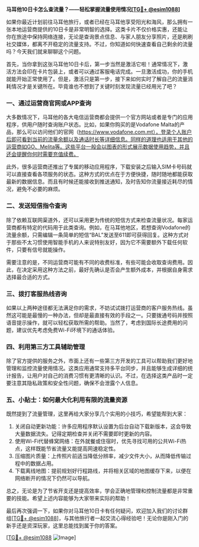 **马耳他10日卡怎么查流量？——轻松掌握流量使用情况[[TG💪+ @esim1088](https://t.me/s/esim1088)]**

如果你最近计划前往马耳他旅行，或者已经在马耳他享受阳光和海风，那么拥有一张本地运营商提供的10日卡是非常明智的选择。这类卡片不仅价格实惠，还能让你在旅途中保持网络连接，无论是查询景点信息、与家人朋友分享照片，还是刷刷社交媒体，都离不开稳定的流量支持。不过，你知道如何快速查看自己剩余的流量吗？今天我们就来聊聊这个问题。

首先，当你拿到这张马耳他10日卡后，第一步当然是激活它啦！通常情况下，激活方法会印在卡片包装上，或者可以通过客服电话完成。一旦激活成功，你的手机就能开始正常使用了。但是，激活只是第一步，接下来如何实时了解自己的流量消耗情况才是关键所在。毕竟谁也不想到了关键时刻发现流量已经用光了吧？

### **一、通过运营商官网或APP查询**
大多数情况下，马耳他的各大电信运营商都会提供一个官方网站或者是专门的应用程序，供用户随时查询账户状态。比如，如果你购买的是Vodafone Malta的产品，那么可以访问他们的官网（https://www.vodafone.com.mt），登录个人账户后即可看到当前的流量余额以及通话时长等详细信息。同样的道理也适用于其他的运营商如GO、Melita等。这些平台一般会以图表的形式展示数据使用趋势，并且还会提醒你何时需要充值续费。

此外，很多运营商还推出了专属的移动应用程序，下载安装之后输入SIM卡号码就可以直接查看各项服务的状态。这种方式的优点在于方便快捷，随时随地都能获取最新的数据信息。而且有时候还能接收到推送通知，及时告知你流量接近耗尽的情况，避免不必要的麻烦。

### **二、发送短信指令查询**
除了依赖互联网渠道外，还可以采用更为传统的短信方式来检查流量状况。每家运营商都有特定的代码用于此类查询。例如，在马耳他地区，若想查询Vodafone的流量余额，只需编辑一条简单的短信“BAL”发送至611即可获得回复。这种方式对于那些不太习惯使用智能手机的人来说特别友好，因为它不需要额外下载任何软件，只要有信号就能操作。

需要注意的是，不同运营商可能有不同的收费标准，有些可能会收取查询费用。因此，在决定采用这种方法之前，最好先确认是否会产生额外成本，并根据自身需求选择最合适的方式。

### **三、拨打客服热线咨询**
如果以上两种途径都无法满足你的需求，不妨试试拨打运营商的客户服务热线。虽然这可能是最慢的一种办法，但却是最直接有效的手段之一。只要拨通号码并按照语音提示操作，就可以轻松获取所需的帮助。当然了，考虑到国际长途费用的问题，建议优先考虑免费Wi-Fi环境下的通话体验。

### **四、利用第三方工具辅助管理**
除了官方提供的服务之外，市面上还有一些第三方开发的工具可以帮助我们更好地管理和监控流量使用情况。这类应用通常支持多平台同步，并且能够生成详细的统计报告，让用户对自己的消费习惯有更清晰的认识。不过，在选择这类产品时一定要注意其隐私政策和安全性问题，确保不会泄露个人信息。

### **五、小贴士：如何最大化利用有限的流量资源**
既然提到了流量管理，这里再给大家分享几个实用的小技巧，希望能帮到大家：
1. 关闭自动更新功能：许多应用程序默认设置为后台自动下载新版本，这会导致大量数据流失。记得定期检查并关闭不需要即时更新的内容。
2. 使用Wi-Fi代替蜂窝网络：在外就餐或住宿时，优先寻找可用的公共Wi-Fi热点，这样既能节省流量又能提高网速稳定性。
3. 压缩图片质量：上传照片前适当降低分辨率，减少文件大小，从而降低传输过程中的数据占用。
4. 下载离线地图：提前规划好行程路线，并将相关区域的地图缓存下来，以便在网络断开的情况下仍然可以导航。

总之，无论是为了节省开支还是提高效率，学会正确地管理和控制流量都是非常重要的技能。希望上述内容能够为大家带来实际的帮助！

最后再次强调一下，如果你对马耳他10日卡有任何疑问，欢迎加入我们的讨论群组[[TG💪+ @esim1088](https://t.me/s/esim1088)]，与其他旅行者一起交流心得经验吧！无论你是刚入门的新手还是资深玩家，这里总能找到属于你的答案。

[[TG💪+ @esim1088](https://t.me/s/esim1088) ![Image](https://i.postimg.cc/4NQfJmqS/Snipaste-2025-05-13-00-14-12.png)]